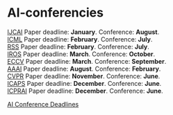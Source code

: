 # AI-conferencies

[IJCAI](https://ijcai24.org)  Paper deadline: **January**.  Conference: **August**.  
[ICML](https://icml.cc)  Paper deadline: **February**.  Conference: **July**.  
[RSS](https://roboticsconference.org)  Paper deadline: **February**.  Conference: **July**.  
[IROS](https://ieee-iros.org)  Paper deadline: **March**.  Conference: **October**.  
[ECCV](https://eccv2024.ecva.net)  Paper deadline: **March**.  Conference: **September**.  
[AAAI](https://aaai.org/aaai-conference)  Paper deadline: **August**.  Conference: **February**.  
[CVPR](https://cvpr.thecvf.com)  Paper deadline: **November**.  Conference: **June**.  
[ICAPS](https://icaps24.icaps-conference.org)  Paper deadline: **December**.  Conference: **June**.  
[ICPRAI](https://brain.korea.ac.kr/icprai2024/importantdate.php)  Paper deadline: **December**.  Conference: **June**. 

[AI Conference Deadlines](https://aideadlin.es/?sub=ML,CV,CG,NLP,RO,SP,DM,AP,KR,HCI)
